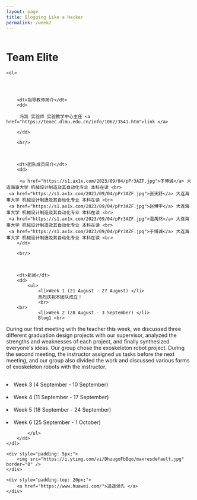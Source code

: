 ```yaml
---
layout: page
title: Blogging Like a Hacker
permalink: /week2
---
```


<html>
<head>
    <meta charset="UTF-8">
    <meta name="description" content="week2's page,let u know me" />
    <meta name="viewport" content="width=device-width, initial-scale=1.0, maximum-scale=1.0, user-scalable=no">
    
    
</head>
<body>
     <div class="info-wrap">
      <div class="img">
        <img src="https://s1.ax1x.com/2023/09/03/pPDK2an.png" alt="">
      </div>
      <div class="info-right">
    <h1>Team Elite</h1>


	

    <dl>



		
        <dt>指导教师简介</dt>
        <dd>
 
         冯凯 实验师 实验教学中心主任 <a href="https://teoec.dlmu.edu.cn/info/1062/3541.htm">link </a>
	
        </dd>

        <br/>



        <dt>团队成员简介</dt>
        <dd>
 
         <a href="https://s1.ax1x.com/2023/09/04/pPr3AZF.jpg">于博诚</a> 大连海事大学 机械设计制造及其自动化专业 本科在读 <br>
	 <a href="https://s1.ax1x.com/2023/09/04/pPr3AZF.jpg">张天舒</a> 大连海事大学 机械设计制造及其自动化专业 本科在读 <br>
	 <a href="https://s1.ax1x.com/2023/09/04/pPr3AZF.jpg">赵博宇</a> 大连海事大学 机械设计制造及其自动化专业 本科在读 <br>
	 <a href="https://s1.ax1x.com/2023/09/04/pPr3AZF.jpg">温禹然</a> 大连海事大学 机械设计制造及其自动化专业 本科在读 <br>
	 <a href="https://s1.ax1x.com/2023/09/04/pPr3AZF.jpg">于博诚</a> 大连海事大学 机械设计制造及其自动化专业 本科在读 <br>
        </dd>

        <br/>

        
        
        <dt>新闻</dt>
        <dd>
            <ul>
                <li>Week 1 (21 August - 27 August) </li>
                热烈庆祝本团队成立！
                <br>
  		<br>
                <li>Week 2 (28 August - 3 September) </li>
                Blog1 <br>
 During our first meeting with the teacher this week, we discussed three different graduation design projects with our supervisor, analyzed the strengths and weaknesses of each project, and finally synthesized everyone's ideas. Our group chose the exoskeleton robot project. During the second meeting, the instructor assigned us tasks before the next meeting, and our group also divided the work and discussed various forms of exoskeleton robots with the instructor.
                <br>
  		<br>
                <li>Week 3 (4 September - 10 September)</li>
                <br>
                <li>Week 4 (11 September - 17 September)</li>
                <br>
                <li>Week 5 (18 September - 24 September)</li>
		<br>
                <li>Week 6 (25 September -  1 October)</li>
                 
                
            </ul>
        </dd>
    </dl>
        
    <div style="padding: 5px;">
        <img src="https://i.ytimg.com/vi/DhzugoFbBqo/maxresdefault.jpg" border="0" />
    </div>
        
    <div style="padding-top: 20px;">
        <a href="https://www.huawei.com/">遥遥领先 </a>
    </div>

